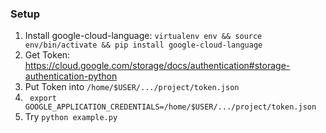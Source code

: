 ### Setup

1. Install google-cloud-language: ```virtualenv env && source env/bin/activate && pip install google-cloud-language```
2. Get Token: https://cloud.google.com/storage/docs/authentication#storage-authentication-python
2. Put Token into ```/home/$USER/.../project/token.json```
2. ``` export GOOGLE_APPLICATION_CREDENTIALS=/home/$USER/.../project/token.json```
3. Try ```python example.py```
